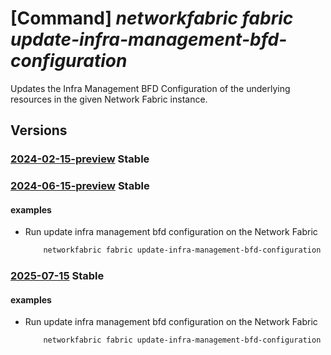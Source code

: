 # [Command] _networkfabric fabric update-infra-management-bfd-configuration_

Updates the Infra Management BFD Configuration of the underlying resources in the given Network Fabric instance.

## Versions

### [2024-02-15-preview](/Resources/mgmt-plane/L3N1YnNjcmlwdGlvbnMve30vcmVzb3VyY2Vncm91cHMve30vcHJvdmlkZXJzL21pY3Jvc29mdC5tYW5hZ2VkbmV0d29ya2ZhYnJpYy9uZXR3b3JrZmFicmljcy97fS91cGRhdGVpbmZyYW1hbmFnZW1lbnRiZmRjb25maWd1cmF0aW9u/2024-02-15-preview.xml) **Stable**

<!-- mgmt-plane /subscriptions/{}/resourcegroups/{}/providers/microsoft.managednetworkfabric/networkfabrics/{}/updateinframanagementbfdconfiguration 2024-02-15-preview -->

### [2024-06-15-preview](/Resources/mgmt-plane/L3N1YnNjcmlwdGlvbnMve30vcmVzb3VyY2Vncm91cHMve30vcHJvdmlkZXJzL21pY3Jvc29mdC5tYW5hZ2VkbmV0d29ya2ZhYnJpYy9uZXR3b3JrZmFicmljcy97fS91cGRhdGVpbmZyYW1hbmFnZW1lbnRiZmRjb25maWd1cmF0aW9u/2024-06-15-preview.xml) **Stable**

<!-- mgmt-plane /subscriptions/{}/resourcegroups/{}/providers/microsoft.managednetworkfabric/networkfabrics/{}/updateinframanagementbfdconfiguration 2024-06-15-preview -->

#### examples

- Run update infra management bfd configuration on the Network Fabric
    ```bash
        networkfabric fabric update-infra-management-bfd-configuration --resource-group example-rg --resource-name example-fabric --resource-ids "[]" --state Enable
    ```

### [2025-07-15](/Resources/mgmt-plane/L3N1YnNjcmlwdGlvbnMve30vcmVzb3VyY2Vncm91cHMve30vcHJvdmlkZXJzL21pY3Jvc29mdC5tYW5hZ2VkbmV0d29ya2ZhYnJpYy9uZXR3b3JrZmFicmljcy97fS91cGRhdGVpbmZyYW1hbmFnZW1lbnRiZmRjb25maWd1cmF0aW9u/2025-07-15.xml) **Stable**

<!-- mgmt-plane /subscriptions/{}/resourcegroups/{}/providers/microsoft.managednetworkfabric/networkfabrics/{}/updateinframanagementbfdconfiguration 2025-07-15 -->

#### examples

- Run update infra management bfd configuration on the Network Fabric
    ```bash
        networkfabric fabric update-infra-management-bfd-configuration --resource-group example-rg --resource-name example-fabric --resource-ids "[]" --state Enable
    ```
